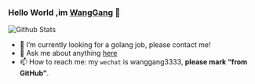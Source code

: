 ### Hello World ,im [WangGang]() 👋 

![Github Stats](https://github-readme-stats.vercel.app/api?username=wanggang3333&show_icons=true)


- 🔭 I’m currently looking for a golang job,  please contact me!
- 💬 Ask me about anything [here](https://github.com/wanggang3333/wanggang3333/issues)
- 📫  How to reach me: my `wechat` is wanggang3333, **please mark “from GitHub”**.
